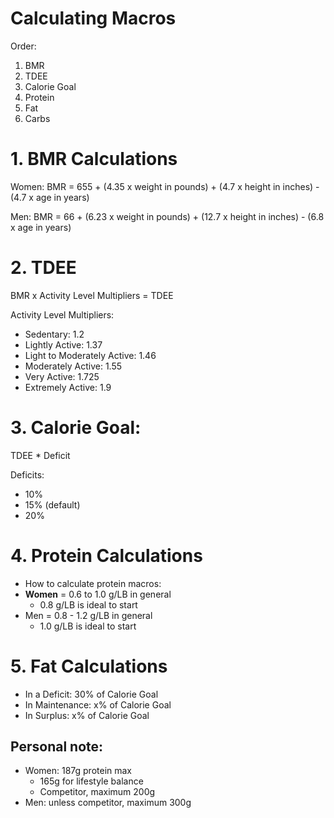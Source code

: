 # Calculating Macros

Order:
1. BMR
2. TDEE
3. Calorie Goal
4. Protein
5. Fat
6. Carbs

# 1. BMR Calculations
Women: BMR = 655 + (4.35 x weight in pounds) + (4.7 x height in inches) - (4.7 x age in years)

Men: BMR = 66 + (6.23 x weight in pounds) + (12.7 x height in inches) - (6.8 x age in years)

# 2. TDEE 
BMR x Activity Level Multipliers = TDEE

Activity Level Multipliers:
- Sedentary: 1.2
- Lightly Active: 1.37
- Light to Moderately Active: 1.46
- Moderately Active: 1.55
- Very Active: 1.725
- Extremely Active: 1.9

# 3. Calorie Goal: 
TDEE * Deficit

Deficits:
- 10%
- 15% (default)
- 20% 

# 4. Protein Calculations
- How to calculate protein macros:
- **Women** = 0.6 to 1.0 g/LB in general
  - 0.8 g/LB is ideal to start
- Men = 0.8 - 1.2 g/LB in general
  - 1.0 g/LB is ideal to start

# 5. Fat Calculations
- In a Deficit: 30% of Calorie Goal
- In Maintenance: x% of Calorie Goal
- In Surplus: x% of Calorie Goal



## Personal note:
- Women: 187g protein max
  - 165g for lifestyle balance
  - Competitor, maximum 200g
- Men: unless competitor, maximum 300g
